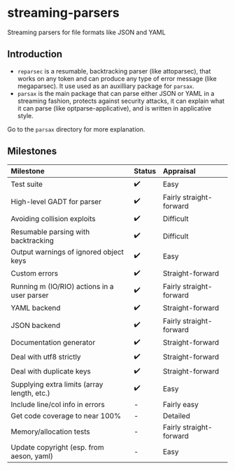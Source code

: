 # streaming-parsers

Streaming parsers for file formats like JSON and YAML

## Introduction

* `reparsec` is a resumable, backtracking parser (like attoparsec),
  that works on any token and can produce any type of error message
  (like megaparsec). It use used as an auxilliary package for
  `parsax`.
* `parsax` is the main package that can parse either JSON or YAML in a
  streaming fashion, protects against security attacks, it can explain
  what it can parse (like optparse-applicative), and is written in
  applicative style.

Go to the `parsax` directory for more explanation.

## Milestones

|Milestone|Status|Appraisal|
|:---|:---|:---|
|Test suite|  :heavy_check_mark: | Easy |
|High-level GADT for parser|  :heavy_check_mark: | Fairly straight-forward |
|Avoiding collision exploits|  :heavy_check_mark: | Difficult |
|Resumable parsing with backtracking| :heavy_check_mark: | Difficult |
|Output warnings of ignored object keys| :heavy_check_mark: | Easy |
|Custom errors| :heavy_check_mark: | Straight-forward |
|Running m (IO/RIO) actions in a user parser| :heavy_check_mark: | Fairly straight-forward |
|YAML backend| :heavy_check_mark: | Straight-forward |
|JSON backend| :heavy_check_mark: |Fairly straight-forward|
|Documentation generator| :heavy_check_mark: | Straight-forward |
|Deal with utf8 strictly|  :heavy_check_mark: | Straight-forward |
|Deal with duplicate keys| :heavy_check_mark: | Straight-forward |
|Supplying extra limits (array length, etc.)| :heavy_check_mark: | Easy |
|Include line/col info in errors| - | Fairly easy |
|Get code coverage to near 100%| - | Detailed |
|Memory/allocation tests| - | Fairly straight-forward |
|Update copyright (esp. from aeson, yaml)| - | Easy |
